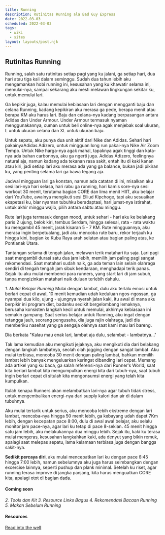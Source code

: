 ```yaml
---
title: Running
description: Rutinitas Running ala Bad Guy Express
date: 2022-03-03
scheduled: 2022-03-03
tags:
  - wiki
  - sites
layout: layouts/post.njk
---
```


## Rutinitas Running

Running, salah satu rutinitas setiap pagi yang ku jalani, ga setiap hari, dua hari atau tiga kali dalam seminggu. Sudah dua tahun lebih aku mengamankan hobi running ini, kesusahan yang ku khawatir selama ini, memulai-nya, sampai sekarang aku mesti melawan lingkungan sekitar ku, untuk memulai lari.

Ga kepikir juga, kalau memulai kebiasaan lari dengan mengganti baju dan celana Running, kadang kepikiran aku merasa ga pede, berapa menit atau berapa KM aku harus lari. Baju dan celana-nya kadang berpasangan antara Adidas dan Under Armour.
Under Armour termasuk nyaman menggunakannya, cuman untuk beli online-nya agak menjebak soal ukuran, L untuk ukuran celana dan XL untuk ukuran baju.

Untuk sepatu, aku punya dua unit aktif dari Nike dan Adidas. Sehari hari pakainyaAdidas Adizero, untuk mingguan long run pakai-nya Nike Air Zoom Tempo. Untuk Nike harga-nya agak mahal, tapaknya agak tinggi dan kata-nya ada bahan carbonnya, aku
ga ngerti juga. Adidas Adizero, feelingnya natural aja, namun kadang ada tekanan rasa sakit, entah itu di kaki kanan atau kiri, jadi setiap lari aku merasa ada yang ga balance, bukan jadi pikiran ku, yang penting selama lari ga bawa tegang aja.

Jadwal mingguan lari ga konstan, namun ada catatan di ini, misalkan aku sesi lari-nya hari selasa, hari rabu ga running, hari kamis sore-nya sesi workout 30 menit, terutama bagian CORE dan lima menit HIIT, aku belajar dari YouTube, awalnya mengikuti sesi Elliud Kipchoge, tapi aku sesuaikan ekspetasi ku, biar nyaman tubuhku beradaptasi, hari jumat-nya istirahat, untuk akhir minggu wajib, pilih antara sabtu atau minggu. 

Rute lari juga termasuk dengan mood, untuk sehari - hari aku ke belakang paris 2 ujung, belok kiri,
tembus Serdam, hingga selesai, rata - rata waktu ku mengambil 45 menit, jarak kisaran 5 - 7 KM.
Rute mingguannya, aku merasa ingin berpetualang, jadi aku mencoba rute baru, rekor terjauh ku hingga kini, bagian ke Kubu Raya arah selatan atau bagian paling atas, ke Pontianak Utara.

Tantangan selama di tengah jalan, melawan terik matahari itu saja. Lari pagi saat mengambil durasi satu dua jam lebih, memilih jam paling pagi sangat rekomendasi. Saat matahari sudah naik, ga ada teman lain selain  olahraga sendiri di tengah tengah jam sibuk kendaraan, menghadapi terik panas. Sejak itu aku mulai membenci para runners, yang start lari di jam subuh, tanpa mengizinkan matahari naik duluan terlebih dahulu.

*1. Mulai Belajar Running*
Mulai dengan lambat, dulu aku terlalu emosi untuk berlari cepat di awal, 10 menit kemudian udah keduluan ngos-ngossan, ga nyampai dua kilo, ujung - ujungnya nyerah jalan kaki, itu awal di mana aku berpikir ini program diet, badanku sedikit bergelombang lemaknya, berusaha konsisten langkah kecil untuk memulai, akhirnya kebiasaan ini semakin gampang. Saat serius belajar untuk Running, aku ingat dengan tetangga jauh, seorang pengusaha, dia juga rajin olahraga, jadi dia memberiku nasehat yang ga sengaja olehnya saat kami mau lari bareng.

Dia berkata "Kalau mau enak lari, lambat aja dulu, selambat - lambatnya..."

Tak lama kemudian aku mengikuti jejaknya, aku mengikuti dia dari belakang dengan langkah lambatnya, seolah olah jogging dengan sangat lambat. Aku mulai terbiasa, mencoba 30 menit dengan paling lambat, bahkan memilih lambat lebih banyak mengeluarkan keringat dibanding lari cepat. Memang ada artikel yang ku baca, ga salah referensi-nya dari Runner's World, saat kita berlari lambat kita mengumpulkan energi kita dari tubuh-nya, saat tubuh ingin berlari cepat di situlah kita mengonsumsi energi yang telah kita kumpulkan.

Itulah kenapa Runners akan melambatkan lari-nya agar tubuh tidak stress, untuk mengembalikan energi-nya dari supply kalori dan air di dalam tubuhnya.

Aku mulai tertarik untuk serius, aku mencoba lebih ekstreme dengan lari lambat, mencoba-nya hingga 50 menit lebih, ga kebayang udah dapet 7Km lebih, dengan kecepatan pace 8:00, dulu di awal awal belajar, aku selalu monitor jam pace-nya, agar lari ku tetap di pace 8-sekian. 45 menit hingga satu jam lebih, aku melakukannya dua minggu lebih. Sejak itu, kaki ku terasa mulai mengeras, kesusahan langkahkan kaki, ada denyut yang bikin remuk, apalagi saat melepas sepatu, lama kelamaan terbiasa juga dengan bangga sakit-nya.

**Sedikit percaya diri**, aku mulai mencepatkan lari ku dengan pace 6:45 hingga 7:00 lebih, namun sebelumnya aku juga harus seimbangkan dengan excercise lainnya, seperti pushup dan plank minimal. Setelah ku riset, agar running terasa improve di jangka panjang, kita harus menguatkan CORE kita, apalagi otot di bagian dada. 

#### Coming soon
*2. Tools dan Kit*
*3. Resource Links Bagus*
*4. Rekomendasi Bacaan Running*
*5. Makan Sebelum Running*

#### Resources
[Read into the well](https://readintothewell.com)

